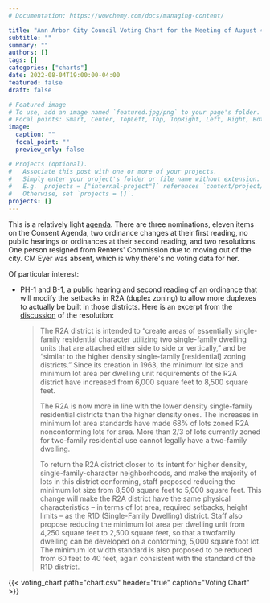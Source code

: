 ```yaml
---
# Documentation: https://wowchemy.com/docs/managing-content/

title: "Ann Arbor City Council Voting Chart for the Meeting of August 4, 2022"
subtitle: ""
summary: ""
authors: []
tags: []
categories: ["charts"]
date: 2022-08-04T19:00:00-04:00
featured: false
draft: false

# Featured image
# To use, add an image named `featured.jpg/png` to your page's folder.
# Focal points: Smart, Center, TopLeft, Top, TopRight, Left, Right, BottomLeft, Bottom, BottomRight.
image:
  caption: ""
  focal_point: ""
  preview_only: false

# Projects (optional).
#   Associate this post with one or more of your projects.
#   Simply enter your project's folder or file name without extension.
#   E.g. `projects = ["internal-project"]` references `content/project/deep-learning/index.md`.
#   Otherwise, set `projects = []`.
projects: []
---
```


This is a relatively light [agenda](http://a2gov.legistar.com/MeetingDetail.aspx?ID=914277&GUID=542A404E-8388-44AE-BA30-A7F0BD2AD6F0&Options=info|&Search=). There are three nominations, eleven items on the Consent Agenda, two ordinance changes at their first reading, no public hearings or ordinances at their second reading, and two resolutions. One person resigned from Renters' Commission due to moving out of the city. CM Eyer was absent, which is why there's no voting data for her.

Of particular interest:

* PH-1 and B-1, a public hearing and second reading of an ordinance that will modify the setbacks in R2A (duplex zoning) to allow more duplexes to actually be built in those districts. Here is an excerpt from the [discussion](http://a2gov.legistar.com/View.ashx?M=F&ID=11007128&GUID=E83D703C-126B-4C81-A8F8-0B39477209FB) of the resolution:
  > The R2A district is intended to “create areas of essentially single-family residential character
    utilizing two single-family dwelling units that are attached either side to side or vertically,” and
    be “similar to the higher density single-family [residential] zoning districts.” Since its creation in
    1963, the minimum lot size and minimum lot area per dwelling unit requirements of the R2A
    district have increased from 6,000 square feet to 8,500 square feet.
  >
  > The R2A is now more in line with the lower density single-family residential districts than the
    higher density ones. The increases in minimum lot area standards have made 68% of lots
    zoned R2A nonconforming lots for area. More than 2/3 of lots currently zoned for two-family
    residential use cannot legally have a two-family dwelling.
  >
  > To return the R2A district closer to its intent for higher density, single-family-character
    neighborhoods, and make the majority of lots in this district conforming, staff proposed reducing
    the minimum lot size from 8,500 square feet to 5,000 square feet. This change will make the
    R2A district have the same physical characteristics – in terms of lot area, required setbacks,
    height limits – as the R1D (Single-Family Dwelling) district. Staff also propose reducing the
    minimum lot area per dwelling unit from 4,250 square feet to 2,500 square feet, so that a twofamily dwelling can be developed on a conforming, 5,000 square foot lot. The minimum lot width
    standard is also proposed to be reduced from 60 feet to 40 feet, again consistent with the
    standard of the R1D district.

{{< voting_chart path="chart.csv" header="true" caption="Voting Chart" >}}
